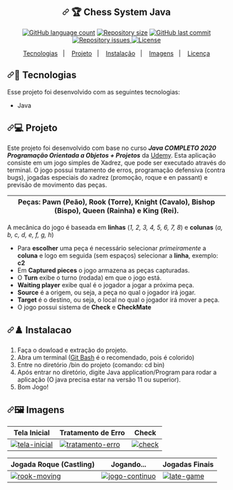 <div data-target="readme-toc.content" class="Box-body px-5 pb-5">
          <article class="markdown-body entry-content container-lg" itemprop="text"><h1 align="center"><a id="user-content---trophy-chess-system-java" class="anchor" aria-hidden="true" href="#--trophy-chess-system-java"><svg class="octicon octicon-link" viewBox="0 0 16 16" version="1.1" width="16" height="16" aria-hidden="true"><path fill-rule="evenodd" d="M7.775 3.275a.75.75 0 001.06 1.06l1.25-1.25a2 2 0 112.83 2.83l-2.5 2.5a2 2 0 01-2.83 0 .75.75 0 00-1.06 1.06 3.5 3.5 0 004.95 0l2.5-2.5a3.5 3.5 0 00-4.95-4.95l-1.25 1.25zm-4.69 9.64a2 2 0 010-2.83l2.5-2.5a2 2 0 012.83 0 .75.75 0 001.06-1.06 3.5 3.5 0 00-4.95 0l-2.5 2.5a3.5 3.5 0 004.95 4.95l1.25-1.25a.75.75 0 00-1.06-1.06l-1.25 1.25a2 2 0 01-2.83 0z"></path></svg></a>
  <g-emoji class="g-emoji" alias="trophy" fallback-src="https://github.githubassets.com/images/icons/emoji/unicode/1f3c6.png">🏆</g-emoji> Chess System Java
</h1>
<p align="center">
  <a target="_blank" rel="noopener noreferrer" href="https://camo.githubusercontent.com/56c57c1e8b4336c26f4763606c33c7001484239ac29cf599c1759b18d34aa855/68747470733a2f2f696d672e736869656c64732e696f2f6769746875622f6c616e6775616765732f636f756e742f4775696c6865726d654d616e7a616e6f2f63686573732d73797374656d2d6a617661"><img alt="GitHub language count" src="https://camo.githubusercontent.com/56c57c1e8b4336c26f4763606c33c7001484239ac29cf599c1759b18d34aa855/68747470733a2f2f696d672e736869656c64732e696f2f6769746875622f6c616e6775616765732f636f756e742f4775696c6865726d654d616e7a616e6f2f63686573732d73797374656d2d6a617661" data-canonical-src="https://img.shields.io/github/languages/count/GuilhermeManzano/chess-system-java" style="max-width:100%;"></a>
  <a target="_blank" rel="noopener noreferrer" href="https://camo.githubusercontent.com/a2040b63736f94b856b208e7ceece4b8f63d02095cd0a580936e688778e8fe1b/68747470733a2f2f696d672e736869656c64732e696f2f6769746875622f7265706f2d73697a652f4775696c6865726d654d616e7a616e6f2f63686573732d73797374656d2d6a617661"><img alt="Repository size" src="https://camo.githubusercontent.com/a2040b63736f94b856b208e7ceece4b8f63d02095cd0a580936e688778e8fe1b/68747470733a2f2f696d672e736869656c64732e696f2f6769746875622f7265706f2d73697a652f4775696c6865726d654d616e7a616e6f2f63686573732d73797374656d2d6a617661" data-canonical-src="https://img.shields.io/github/repo-size/GuilhermeManzano/chess-system-java" style="max-width:100%;"></a>
  <a href="https://github.com/GuilhermeManzano/projeto-base-conhecimento/master">
    <img alt="GitHub last commit" src="https://camo.githubusercontent.com/57d0e2eb8972bc5ae7aca92e9be60578d6f9b63794330314eac8a0c0957667b1/68747470733a2f2f696d672e736869656c64732e696f2f6769746875622f6c6173742d636f6d6d69742f4775696c6865726d654d616e7a616e6f2f63686573732d73797374656d2d6a617661" data-canonical-src="https://img.shields.io/github/last-commit/GuilhermeManzano/chess-system-java" style="max-width:100%;">
  </a>
  <a href="https://github.com/GuilhermeManzano/projeto-base-conhecimento/issues">
    <img alt="Repository issues" src="https://camo.githubusercontent.com/71c101623fc83492ce290d1bca170caf9843104914e0e2808964f2bcc4fc0254/68747470733a2f2f696d672e736869656c64732e696f2f6769746875622f6973737565732f4775696c6865726d654d616e7a616e6f2f63686573732d73797374656d2d6a617661" data-canonical-src="https://img.shields.io/github/issues/GuilhermeManzano/chess-system-java" style="max-width:100%;">
  </a>
  <a target="_blank" rel="noopener noreferrer" href="https://camo.githubusercontent.com/8bb1977f745ee8c8107f711ecfa901421a9b929f308fd431f7211508f8ddbd87/68747470733a2f2f696d672e736869656c64732e696f2f62616467652f6c6963656e73652d4d49542d627269676874677265656e"><img alt="License" src="https://camo.githubusercontent.com/8bb1977f745ee8c8107f711ecfa901421a9b929f308fd431f7211508f8ddbd87/68747470733a2f2f696d672e736869656c64732e696f2f62616467652f6c6963656e73652d4d49542d627269676874677265656e" data-canonical-src="https://img.shields.io/badge/license-MIT-brightgreen" style="max-width:100%;"></a>
</p>
<p align="center">
  <a href="#-tecnologias">Tecnologias</a>&nbsp;&nbsp;&nbsp;|&nbsp;&nbsp;&nbsp;
  <a href="#-projeto">Projeto</a>&nbsp;&nbsp;&nbsp;|&nbsp;&nbsp;&nbsp;
  <a href="#%EF%B8%8F-instalacao">Instalação</a>&nbsp;&nbsp;&nbsp;|&nbsp;&nbsp;&nbsp;
  <a href="#%EF%B8%8F-imagens">Imagens</a>&nbsp;&nbsp;&nbsp;|&nbsp;&nbsp;&nbsp;
  <a href="#-licença">Licença</a>
</p>
<h2><a id="user-content--tecnologias" class="anchor" aria-hidden="true" href="#-tecnologias"><svg class="octicon octicon-link" viewBox="0 0 16 16" version="1.1" width="16" height="16" aria-hidden="true"><path fill-rule="evenodd" d="M7.775 3.275a.75.75 0 001.06 1.06l1.25-1.25a2 2 0 112.83 2.83l-2.5 2.5a2 2 0 01-2.83 0 .75.75 0 00-1.06 1.06 3.5 3.5 0 004.95 0l2.5-2.5a3.5 3.5 0 00-4.95-4.95l-1.25 1.25zm-4.69 9.64a2 2 0 010-2.83l2.5-2.5a2 2 0 012.83 0 .75.75 0 001.06-1.06 3.5 3.5 0 00-4.95 0l-2.5 2.5a3.5 3.5 0 004.95 4.95l1.25-1.25a.75.75 0 00-1.06-1.06l-1.25 1.25a2 2 0 01-2.83 0z"></path></svg></a><g-emoji class="g-emoji" alias="rocket" fallback-src="https://github.githubassets.com/images/icons/emoji/unicode/1f680.png">🚀</g-emoji> Tecnologias</h2>
<p>Esse projeto foi desenvolvido com as seguintes tecnologias:</p>
<ul>
<li>Java</li>
</ul>
<h2><a id="user-content--projeto" class="anchor" aria-hidden="true" href="#-projeto"><svg class="octicon octicon-link" viewBox="0 0 16 16" version="1.1" width="16" height="16" aria-hidden="true"><path fill-rule="evenodd" d="M7.775 3.275a.75.75 0 001.06 1.06l1.25-1.25a2 2 0 112.83 2.83l-2.5 2.5a2 2 0 01-2.83 0 .75.75 0 00-1.06 1.06 3.5 3.5 0 004.95 0l2.5-2.5a3.5 3.5 0 00-4.95-4.95l-1.25 1.25zm-4.69 9.64a2 2 0 010-2.83l2.5-2.5a2 2 0 012.83 0 .75.75 0 001.06-1.06 3.5 3.5 0 00-4.95 0l-2.5 2.5a3.5 3.5 0 004.95 4.95l1.25-1.25a.75.75 0 00-1.06-1.06l-1.25 1.25a2 2 0 01-2.83 0z"></path></svg></a><g-emoji class="g-emoji" alias="computer" fallback-src="https://github.githubassets.com/images/icons/emoji/unicode/1f4bb.png">💻</g-emoji> Projeto</h2>
<p>Este projeto foi desenvolvido com base no curso  <em><strong>Java COMPLETO 2020 Programação Orientada a Objetos + Projetos</strong></em> da <a href="https://www.udemy.com/course/java-curso-completo/" rel="nofollow">Udemy</a>. Esta aplicação consiste em um jogo simples de Xadrez, que pode ser executado através do terminal. O jogo possui tratamento de erros, programação defensiva (contra bugs), jogadas especiais do xadrez (promoção, roque e en passant) e previsão de movimento das peças.</p>
<table>
<thead>
<tr>
<th>Peças: Pawn (Peão), Rook (Torre), Knight (Cavalo), Bishop (Bispo), Queen (Rainha) e King (Rei).</th>
</tr>
</thead>
</table>
<p>A mecânica do jogo é baseada em <strong>linhas</strong> (<em>1, 2, 3, 4, 5, 6, 7, 8</em>) e <strong>colunas</strong> (<em>a, b, c, d, e, f, g, h</em>)</p>
<ul>
<li>Para <strong>escolher</strong> uma peça é necessário selecionar <em>primeiramente</em> a <strong>coluna</strong> e logo em seguida (sem espaços) selecionar a <strong>linha</strong>, exemplo: <strong>c2</strong></li>
<li>Em <strong>Captured pieces</strong> o jogo armazena as peças capturadas.</li>
<li>O <strong>Turn</strong> exibe o turno (rodada) em que o jogo está.</li>
<li><strong>Waiting player</strong> exibe qual é o jogador a jogar a próxima peça.</li>
<li><strong>Source</strong> é a origem, ou seja, a peça no qual o jogador irá jogar.</li>
<li><strong>Target</strong> é o destino, ou seja, o local no qual o jogador irá mover a peça.</li>
<li>O jogo possui sistema de <strong>Check</strong> e <strong>CheckMate</strong></li>
</ul>
<h2><a id="user-content-️-instalacao" class="anchor" aria-hidden="true" href="#️-instalacao"><svg class="octicon octicon-link" viewBox="0 0 16 16" version="1.1" width="16" height="16" aria-hidden="true"><path fill-rule="evenodd" d="M7.775 3.275a.75.75 0 001.06 1.06l1.25-1.25a2 2 0 112.83 2.83l-2.5 2.5a2 2 0 01-2.83 0 .75.75 0 00-1.06 1.06 3.5 3.5 0 004.95 0l2.5-2.5a3.5 3.5 0 00-4.95-4.95l-1.25 1.25zm-4.69 9.64a2 2 0 010-2.83l2.5-2.5a2 2 0 012.83 0 .75.75 0 001.06-1.06 3.5 3.5 0 00-4.95 0l-2.5 2.5a3.5 3.5 0 004.95 4.95l1.25-1.25a.75.75 0 00-1.06-1.06l-1.25 1.25a2 2 0 01-2.83 0z"></path></svg></a><g-emoji class="g-emoji" alias="chess_pawn" fallback-src="https://github.githubassets.com/images/icons/emoji/unicode/265f.png">♟️</g-emoji> Instalacao</h2>
<ol>
<li>Faça o dowload e extração do projeto.</li>
<li>Abra um terminal (<a href="https://git-scm.com/book/pt-pt/v2/Appendix-A%3A-Git-em-Outros-Ambientes-Git-in-Bash" rel="nofollow">Git Bash</a> é o recomendado, pois é colorido)</li>
<li>Entre no diretório /bin do projeto (comando: cd bin)</li>
<li>Após entrar no diretório, digite Java application/Program para rodar a aplicação (O java precisa estar na versão 11 ou superior).</li>
<li>Bom Jogo!</li>
</ol>
<h2><a id="user-content-️-imagens" class="anchor" aria-hidden="true" href="#️-imagens"><svg class="octicon octicon-link" viewBox="0 0 16 16" version="1.1" width="16" height="16" aria-hidden="true"><path fill-rule="evenodd" d="M7.775 3.275a.75.75 0 001.06 1.06l1.25-1.25a2 2 0 112.83 2.83l-2.5 2.5a2 2 0 01-2.83 0 .75.75 0 00-1.06 1.06 3.5 3.5 0 004.95 0l2.5-2.5a3.5 3.5 0 00-4.95-4.95l-1.25 1.25zm-4.69 9.64a2 2 0 010-2.83l2.5-2.5a2 2 0 012.83 0 .75.75 0 001.06-1.06 3.5 3.5 0 00-4.95 0l-2.5 2.5a3.5 3.5 0 004.95 4.95l1.25-1.25a.75.75 0 00-1.06-1.06l-1.25 1.25a2 2 0 01-2.83 0z"></path></svg></a><g-emoji class="g-emoji" alias="framed_picture" fallback-src="https://github.githubassets.com/images/icons/emoji/unicode/1f5bc.png">🖼️</g-emoji> Imagens</h2>
<table>
<thead>
<tr>
<th>Tela Inicial</th>
<th>Tratamento de Erro</th>
<th>Check</th>
</tr>
</thead>
<tbody>
<tr>
<td><a target="_blank" rel="noopener noreferrer" href="https://user-images.githubusercontent.com/54365007/90513167-9787d800-e135-11ea-8a35-ebf67854ea14.PNG"><img src="https://user-images.githubusercontent.com/54365007/90513167-9787d800-e135-11ea-8a35-ebf67854ea14.PNG" alt="tela-inicial" style="max-width:100%;"></a></td>
<td><a target="_blank" rel="noopener noreferrer" href="https://user-images.githubusercontent.com/54365007/90513194-9f477c80-e135-11ea-8383-9f3515959954.PNG"><img src="https://user-images.githubusercontent.com/54365007/90513194-9f477c80-e135-11ea-8383-9f3515959954.PNG" alt="tratamento-erro" style="max-width:100%;"></a></td>
<td><a target="_blank" rel="noopener noreferrer" href="https://user-images.githubusercontent.com/54365007/90513197-9fe01300-e135-11ea-9fc8-5beef82c6557.PNG"><img src="https://user-images.githubusercontent.com/54365007/90513197-9fe01300-e135-11ea-9fc8-5beef82c6557.PNG" alt="check" style="max-width:100%;"></a></td>
</tr>
</tbody>
</table>
<table>
<thead>
<tr>
<th>Jogada Roque (Castling)</th>
<th>Jogando...</th>
<th>Jogadas Finais</th>
</tr>
</thead>
<tbody>
<tr>
<td><a target="_blank" rel="noopener noreferrer" href="https://user-images.githubusercontent.com/54365007/90513202-a078a980-e135-11ea-8156-e130702f7b64.PNG"><img src="https://user-images.githubusercontent.com/54365007/90513202-a078a980-e135-11ea-8156-e130702f7b64.PNG" alt="rook-moving" style="max-width:100%;"></a></td>
<td><a target="_blank" rel="noopener noreferrer" href="https://user-images.githubusercontent.com/54365007/90513198-9fe01300-e135-11ea-9626-a02c3bb40636.PNG"><img src="https://user-images.githubusercontent.com/54365007/90513198-9fe01300-e135-11ea-9626-a02c3bb40636.PNG" alt="jogo-continuo" style="max-width:100%;"></a></td>
<td><a target="_blank" rel="noopener noreferrer" href="https://user-images.githubusercontent.com/54365007/90513199-a078a980-e135-11ea-8b69-9590e1f11081.PNG"><img src="https://user-images.githubusercontent.com/54365007/90513199-a078a980-e135-11ea-8b69-9590e1f11081.PNG" alt="late-game" style="max-width:100%;"></a></td>
</tr>
</tbody>
</table>
</article>
        </div>
